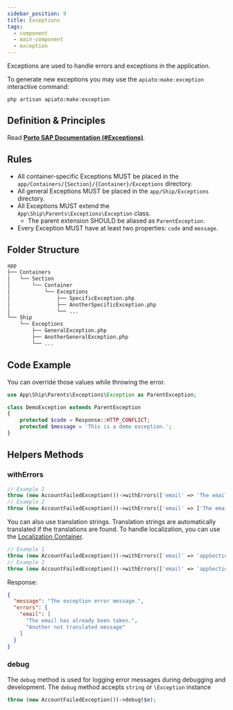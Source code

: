 ```yaml
---
sidebar_position: 9
title: Exceptions
tags:
  - component
  - main-component
  - exception
---
```


Exceptions are used to handle errors and exceptions in the application.

To generate new exceptions you may use the `apiato:make:exception` interactive command:

```
php artisan apiato:make:exception
```

## Definition & Principles

Read [**Porto SAP Documentation (#Exceptions)**](https://github.com/Mahmoudz/Porto#definitions--principles).

## Rules

- All container-specific Exceptions MUST be placed in the `app/Containers/{Section}/{Container}/Exceptions` directory.
- All general Exceptions MUST be placed in the `app/Ship/Exceptions` directory.
- All Exceptions MUST extend the `App\Ship\Parents\Exceptions\Exception` class.
  - The parent extension SHOULD be aliased as `ParentException`.
- Every Exception MUST have at least two properties: `code` and `message`.

## Folder Structure

```markdown
app
├── Containers
│   └── Section
│       └── Container
│           └── Exceptions
│               ├── SpecificException.php
│               ├── AnotherSpecificException.php
│               └── ...
└── Ship
    └── Exceptions
        ├── GeneralException.php
        ├── AnotherGeneralException.php
        └── ...
```

## Code Example

You can override those values while throwing the error.

```php
use App\Ship\Parents\Exceptions\Exception as ParentException;

class DemoException extends ParentException
{
    protected $code = Response::HTTP_CONFLICT;
    protected $message = 'This is a demo exception.';
}
```

## Helpers Methods

### withErrors

```php
// Example 1
throw (new AccountFailedException())->withErrors(['email' => 'The email has already been taken.']);
// Example 2
throw (new AccountFailedException())->withErrors(['email' => ['The email has already been taken.', 'Another message']]);
```

You can also use translation strings.
Translation strings are automatically translated if the translations are found.
To handle localization, you can use the [Localization Container](../../pacakges/localization.md).

```php
// Example 1
throw (new AccountFailedException())->withErrors(['email' => 'appSection@user::exceptions.email-taken']);
// Example 2
throw (new AccountFailedException())->withErrors(['email' => 'appSection@user::exceptions.email-taken', 'Another not translated message']);
```

Response:
```json
{
  "message": "The exception error message.",
  "errors": {
    "email": [
      "The email has already been taken.",
      "Another not translated message"
    ]
  }
}
```
### debug

The `debug` method is used for logging error messages during debugging and development.
The `debug` method accepts `string` or `\Exception` instance

```php
throw (new AccountFailedException())->debug($e);
```
